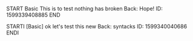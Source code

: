 START
Basic
This is to test nothing has broken
Back: Hope!
ID: 1599339408885
END

STARTI [Basic] ok let's test this new Back: syntacks ID: 1599340040686 ENDI
